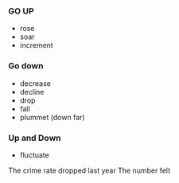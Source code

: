 ### GO UP

- rose
- soar 
- increment


### Go down

- decrease
- decline
- drop
- fall
- plummet (down far)

### Up and Down

- fluctuate

The crime rate dropped last year
The number felt 
